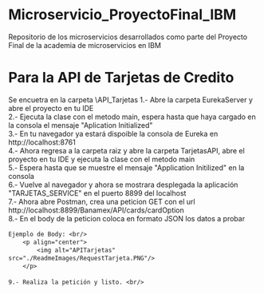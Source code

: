 # Microservicio_ProyectoFinal_IBM
Repositorio de los microservicios desarrollados como parte del Proyecto Final de la academia de microservicios en IBM

# Para la API de Tarjetas de Credito
 
 Se encuetra en la carpeta \API_Tarjetas
	1.- Abre la carpeta EurekaServer y abre el proyecto en tu IDE <br/>
	2.- Ejecuta la clase con el metodo main, espera hasta que haya cargado en la consola el mensaje "Aplication Initialized" <br/>
	3.- En tu navegador ya estará dispoible la consola de Eureka en http://localhost:8761 <br/>
	4.- Ahora regresa a la carpeta raiz y abre la carpeta TarjetasAPI, abre el proyecto en tu IDE y ejecuta la clase con el metodo main <br/>
	5.- Espera hasta que se muestre el mensaje "Application Initilized" en la consola <br/>
	6.- Vuelve al navegador y ahora se mostrara desplegada la aplicación "TARJETAS_SERVICE" en el puerto 8899 del localhost <br/>
	7.- Ahora abre Postman, crea una peticion GET con el url http://localhost:8899/Banamex/API/cards/cardOption <br/>
	8.- En el body de la peticion coloca en formato JSON los datos a probar <br/>
	
	Ejemplo de Body: <br/>
		<p align="center">
			<img alt="APITarjetas" src="./ReadmeImages/RequestTarjeta.PNG"/>
		</p>	
	
	9.- Realiza la petición y listo. <br/>

	
